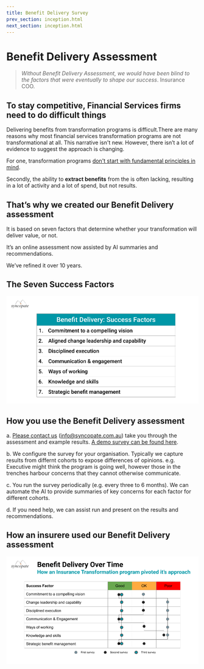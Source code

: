```yaml
---
title: Benefit Delivery Survey
prev_section: inception.html
next_section: inception.html
---
```


Benefit Delivery Assessment
==============

> *Without Benefit Delivery Assessment, we would have been blind to the factors that were eventually to shape our success*.
> Insurance COO.

To stay competitive, Financial Services firms need to do **difficult things**
--------------

Delivering benefits from transformation programs is difficult.There are many reasons why most financial services transformation programs are not transformational at all. This narrative isn't new. However, there isn’t a lot of evidence to suggest the approach is changing.

For one, transformation programs [don't start with fundamental principles in mind](https://www.linkedin.com/pulse/reasons-your-transformation-isnt-forde-smith%3FtrackingId=7SfokilfSQylWFCFnlrBeg%253D%253D/?trackingId=7SfokilfSQylWFCFnlrBeg%3D%3D). 

Secondly, the ability to **extract benefits** from the is often lacking, resulting in a lot of activity and a lot of spend, but not results. 



That’s why we created our **Benefit Delivery** assessment
--------------

It is based on seven factors that determine whether your transformation will deliver value, or not. 

It’s an online assessment now assisted by AI summaries and recommendations.

We’ve refined it over 10 years.




The Seven **Success Factors**
--------------

![Benefit Delivery Success Factors](/assets/BenefitDelivery-SF.png "Benefit Delivery Success Factors")



How you use the **Benefit Delivery** assessment
--------------

a. [Please contact us](mailto:info@syncopate.com.au) (info@syncopate.com.au) take you through the assessment and example results. [A demo survey can be found here](https://www.surveymonkey.com/r/HFK2RTZ).

b. We configure the survey for your organisation. Typically we capture results from differnt cohorts to expose differences of opinions. e.g. Executive might think the program is going well, however those in the trenches harbour concerns that they cannot otherwise communicate. 

c. You run the survey periodically (e.g. every three to 6 months). We can automate the AI to provide summaries of key concerns for each factor for different cohorts. 

d. If you need help, we can assist run and present on the results and recommendations.


How an insurere used our **Benefit Delivery** assessment
--------------

![Benefit Delivery Success Example Survey Outputs](/assets/BenefitDelivery-Survey.png "Benefit Delivery Example Survey Outputs")







